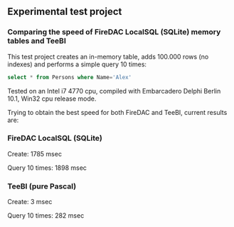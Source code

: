## Experimental test project

### Comparing the speed of FireDAC LocalSQL (SQLite) memory tables and TeeBI

This test project creates an in-memory table, adds 100.000 rows (no indexes) and performs a simple query 10 times:

```sql
select * from Persons where Name='Alex' 
```

Tested on an Intel i7 4770 cpu, compiled with Embarcadero Delphi Berlin 10.1, Win32 cpu release mode.

Trying to obtain the best speed for both FireDAC and TeeBI, current results are:


### FireDAC LocalSQL (SQLite)
Create: 1785 msec

Query 10 times: 1898 msec

### TeeBI (pure Pascal)
Create: 3 msec

Query 10 times: 282 msec


